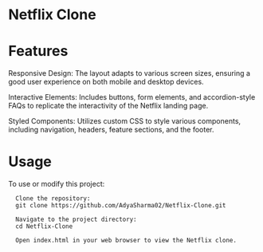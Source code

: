 # Netflix Clone

# Features

Responsive Design: The layout adapts to various screen sizes, ensuring a good user experience on both mobile and desktop devices.

Interactive Elements: Includes buttons, form elements, and accordion-style FAQs to replicate the interactivity of the Netflix landing page.

Styled Components: Utilizes custom CSS to style various components, including navigation, headers, feature sections, and the footer.


# Usage
To use or modify this project:

      Clone the repository:
      git clone https://github.com/AdyaSharma02/Netflix-Clone.git

      Navigate to the project directory:
      cd Netflix-Clone

      Open index.html in your web browser to view the Netflix clone.
